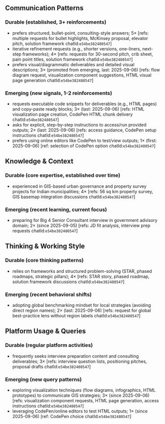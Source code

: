 ## Communication Patterns
### Durable (established, 3+ reinforcements)
- prefers structured, bullet-point, consulting-style answers; 5× [refs: multiple requests for bullet highlights, McKinsey proposal, elevator pitch, solution framework chatId:`e54be382480547`]
- iterative refinement requests (e.g., shorter versions, one-liners, next-step frameworks); 4× [refs: requests for 30-second pitch, crib sheet, pain point titles, solution framework chatId:`e54be382480547`]
- prefers visual/diagrammatic deliverables and detailed visual descriptions; 3× (promoted from emerging, last: 2025-09-06) [refs: flow diagram request, visualization component suggestions, HTML visual page generation chatId:`e54be382480547`]

### Emerging (new signals, 1-2 reinforcements)
- requests executable code snippets for deliverables (e.g., HTML pages) and copy-paste ready blocks; 3× (last: 2025-09-06) [refs: HTML visualization page creation, CodePen HTML chunk delivery chatId:`e54be382480547`]
- asks for explicit, step-by-step instructions to access/run provided outputs; 2× (last: 2025-09-06) [refs: access guidance, CodePen setup instructions chatId:`e54be382480547`]
- prefers using online editors like CodePen to test/view outputs; 1× (first: 2025-09-06) [ref: selection of CodePen option chatId:`e54be382480547`]

## Knowledge & Context
### Durable (core expertise, established over time)
- experienced in GIS-based urban governance and property survey projects for Indian municipalities; 4× [refs: 56 sq km property survey, GIS basemap integration discussions chatId:`e54be382480547`]

### Emerging (recent learning, current focus)
- preparing for Big 4 Senior Consultant interview in government advisory domain; 2× (since 2025-09-05) [refs: JD fit analysis, interview prep requests chatId:`e54be382480547`]

## Thinking & Working Style
### Durable (core thinking patterns)
- relies on frameworks and structured problem-solving (STAR, phased roadmaps, strategic pillars); 4× [refs: STAR story, phased roadmap, solution framework discussions chatId:`e54be382480547`]

### Emerging (recent behavioral shifts)
- adopting global benchmarking mindset for local strategies (avoiding direct region names); 2× (last: 2025-09-06) [refs: request for global best-practice lens without region labels chatId:`e54be382480547`]

## Platform Usage & Queries
### Durable (regular platform activities)
- frequently seeks interview preparation content and consulting deliverables; 3× [refs: interview question lists, positioning pitches, proposal drafts chatId:`e54be382480547`]

### Emerging (new query patterns)
- exploring visualization techniques (flow diagrams, infographics, HTML prototypes) to communicate GIS strategies; 3× (since 2025-09-06) [refs: visualization component requests, HTML page generation, access instructions chatId:`e54be382480547`]
- leveraging CodePen/online editors to test HTML outputs; 1× (since 2025-09-06) [ref: CodePen choice chatId:`e54be382480547`]